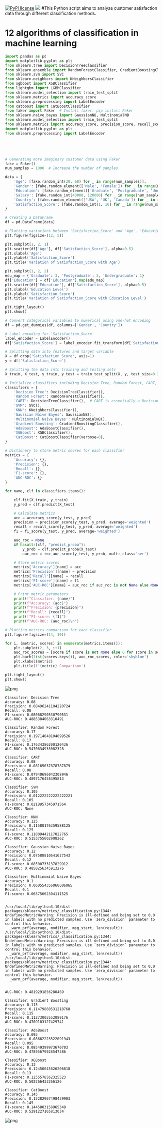 [![PyPI license](https://img.shields.io/pypi/l/ansicolortags.svg)](https://pypi.python.org/pypi/ansicolortags/)
 <img src="https://img.shields.io/badge/Colab-F9AB00?style=for-the-badge&logo=googlecolab&color=525252" /> 
 #This Python script aims to analyze customer satisfaction data through different classification methods.

# 12 algorithms of classification in machine learning


```python
import pandas as pd
import matplotlib.pyplot as plt
from sklearn.tree import DecisionTreeClassifier
from sklearn.ensemble import RandomForestClassifier, GradientBoostingClassifier, AdaBoostClassifier
from sklearn.svm import SVC
from sklearn.neighbors import KNeighborsClassifier
from xgboost import XGBClassifier
from lightgbm import LGBMClassifier
from sklearn.model_selection import train_test_split
from sklearn.metrics import accuracy_score
from sklearn.preprocessing import LabelEncoder
from catboost import CatBoostClassifier
from faker import Faker  # Install faker: pip install Faker
from sklearn.naive_bayes import GaussianNB, MultinomialNB
from sklearn.model_selection import train_test_split
from sklearn.metrics import accuracy_score, precision_score, recall_score, f1_score, roc_auc_score
import matplotlib.pyplot as plt
from sklearn.preprocessing import LabelEncoder





# Generating more imaginary customer data using Faker
fake = Faker()
num_samples = 1000  # Increase the number of samples

data = {
    'Age': [fake.random_int(20, 60) for _ in range(num_samples)],
    'Gender': [fake.random_element(['Male', 'Female']) for _ in range(num_samples)],
    'Education': [fake.random_element(['Graduate', 'Postgraduate', 'Undergraduate']) for _ in range(num_samples)],
    'Salary': [fake.random_int(40000, 120000) for _ in range(num_samples)],
    'Country': [fake.random_element(['USA', 'UK', 'Canada']) for _ in range(num_samples)],
    'Satisfaction_Score': [fake.random_int(1, 10) for _ in range(num_samples)]
}

# Creating a DataFrame
df = pd.DataFrame(data)

# Plotting variations between 'Satisfaction_Score' and 'Age', 'Education'
plt.figure(figsize=(12, 5))

plt.subplot(1, 2, 1)
plt.scatter(df['Age'], df['Satisfaction_Score'], alpha=0.5)
plt.xlabel('Age')
plt.ylabel('Satisfaction_Score')
plt.title('Variation of Satisfaction_Score with Age')

plt.subplot(1, 2, 2)
edu_map = {'Graduate': 3, 'Postgraduate': 2, 'Undergraduate': 1}
df['Education'] = df['Education'].map(edu_map)
plt.scatter(df['Education'], df['Satisfaction_Score'], alpha=0.5)
plt.xlabel('Education Level')
plt.ylabel('Satisfaction_Score')
plt.title('Variation of Satisfaction_Score with Education Level')

plt.tight_layout()
plt.show()

# Convert categorical variables to numerical using one-hot encoding
df = pd.get_dummies(df, columns=['Gender', 'Country'])

# Label encoding for 'Satisfaction_Score'
label_encoder = LabelEncoder()
df['Satisfaction_Score'] = label_encoder.fit_transform(df['Satisfaction_Score'])

# Splitting data into features and target variable
X = df.drop('Satisfaction_Score', axis=1)
y = df['Satisfaction_Score']

# Splitting the data into training and testing sets
X_train, X_test, y_train, y_test = train_test_split(X, y, test_size=0.2, random_state=42)

# Initialize classifiers including Decision Tree, Random Forest, CART, Gaussian Naive Bayes, and Multinomial Naive Bayes
classifiers = {
    'Decision Tree': DecisionTreeClassifier(),
    'Random Forest': RandomForestClassifier(),
    'CART': DecisionTreeClassifier(),  # CART is essentially a Decision Tree
    'SVM': SVC(),
    'KNN': KNeighborsClassifier(),
    'Gaussian Naive Bayes': GaussianNB(),
    'Multinomial Naive Bayes': MultinomialNB(),
    'Gradient Boosting': GradientBoostingClassifier(),
    'AdaBoost': AdaBoostClassifier(),
    'XGBoost': XGBClassifier(),
    'CatBoost': CatBoostClassifier(verbose=0),
}

# Dictionary to store metric scores for each classifier
metrics = {
    'Accuracy': {},
    'Precision': {},
    'Recall': {},
    'F1-score': {},
    'AUC-ROC': {}
}

for name, clf in classifiers.items():

    clf.fit(X_train, y_train)
    y_pred = clf.predict(X_test)

    # Calculate metrics
    acc = accuracy_score(y_test, y_pred)
    precision = precision_score(y_test, y_pred, average='weighted')
    recall = recall_score(y_test, y_pred, average='weighted')
    f1 = f1_score(y_test, y_pred, average='weighted')

    auc_roc = None
    if hasattr(clf, "predict_proba"):
        y_prob = clf.predict_proba(X_test)
        auc_roc = roc_auc_score(y_test, y_prob, multi_class='ovr')

    # Store metric scores
    metrics['Accuracy'][name] = acc
    metrics['Precision'][name] = precision
    metrics['Recall'][name] = recall
    metrics['F1-score'][name] = f1
    metrics['AUC-ROC'][name] = auc_roc if auc_roc is not None else None

    # Print metric parameters
    print(f"Classifier: {name}")
    print(f"Accuracy: {acc}")
    print(f"Precision: {precision}")
    print(f"Recall: {recall}")
    print(f"F1-score: {f1}")
    print(f"AUC-ROC: {auc_roc}\n")

# Plotting metrics comparison for each classifier
plt.figure(figsize=(14, 10))

for i, (metric, scores) in enumerate(metrics.items()):
    plt.subplot(2, 3, i+1)
    auc_roc_scores = [score if score is not None else 0 for score in scores.values()]  # Replace None with 0 for plotting
    plt.barh(list(scores.keys()), auc_roc_scores, color='skyblue')
    plt.xlabel(metric)
    plt.title(f'{metric} Comparison')

plt.tight_layout()
plt.show()

```


    
![png](README_files/README_0_0.png)
    


    Classifier: Decision Tree
    Accuracy: 0.08
    Precision: 0.08496241184220724
    Recall: 0.08
    F1-score: 0.08068290530790531
    AUC-ROC: 0.4885384063310491
    
    Classifier: Random Forest
    Accuracy: 0.17
    Precision: 0.19714648104899526
    Recall: 0.17
    F1-score: 0.17634386200120436
    AUC-ROC: 0.5470634933082328
    
    Classifier: CART
    Accuracy: 0.08
    Precision: 0.08165037878787879
    Recall: 0.08
    F1-score: 0.07940696042308946
    AUC-ROC: 0.4897176458395813
    
    Classifier: SVM
    Accuracy: 0.105
    Precision: 0.012222222222222221
    Recall: 0.105
    F1-score: 0.0218957345971564
    AUC-ROC: None
    
    Classifier: KNN
    Accuracy: 0.125
    Precision: 0.11580176359588125
    Recall: 0.125
    F1-score: 0.11009442117022765
    AUC-ROC: 0.5153755602908262
    
    Classifier: Gaussian Naive Bayes
    Accuracy: 0.12
    Precision: 0.07588810641627543
    Recall: 0.12
    F1-score: 0.08500733137829912
    AUC-ROC: 0.4850256345913276
    
    Classifier: Multinomial Naive Bayes
    Accuracy: 0.1
    Precision: 0.060554356060606065
    Recall: 0.1
    F1-score: 0.06575662304111525


    /usr/local/lib/python3.10/dist-packages/sklearn/metrics/_classification.py:1344: UndefinedMetricWarning: Precision is ill-defined and being set to 0.0 in labels with no predicted samples. Use `zero_division` parameter to control this behavior.
      _warn_prf(average, modifier, msg_start, len(result))
    /usr/local/lib/python3.10/dist-packages/sklearn/metrics/_classification.py:1344: UndefinedMetricWarning: Precision is ill-defined and being set to 0.0 in labels with no predicted samples. Use `zero_division` parameter to control this behavior.
      _warn_prf(average, modifier, msg_start, len(result))
    /usr/local/lib/python3.10/dist-packages/sklearn/metrics/_classification.py:1344: UndefinedMetricWarning: Precision is ill-defined and being set to 0.0 in labels with no predicted samples. Use `zero_division` parameter to control this behavior.
      _warn_prf(average, modifier, msg_start, len(result))


    AUC-ROC: 0.4819291856280469
    
    Classifier: Gradient Boosting
    Accuracy: 0.115
    Precision: 0.11479860531218768
    Recall: 0.115
    F1-score: 0.11273005552089176
    AUC-ROC: 0.4709103127429741
    
    Classifier: AdaBoost
    Accuracy: 0.095
    Precision: 0.08662223522091943
    Recall: 0.095
    F1-score: 0.08549399973670703
    AUC-ROC: 0.47895679928547386
    
    Classifier: XGBoost
    Accuracy: 0.13
    Precision: 0.12450045826206818
    Recall: 0.13
    F1-score: 0.1255578562325523
    AUC-ROC: 0.502266433266126
    
    Classifier: CatBoost
    Accuracy: 0.145
    Precision: 0.15282967498439903
    Recall: 0.145
    F1-score: 0.1445803158965349
    AUC-ROC: 0.5291227165813034
    



    
![png](README_files/README_0_4.png)
    



```python

```
